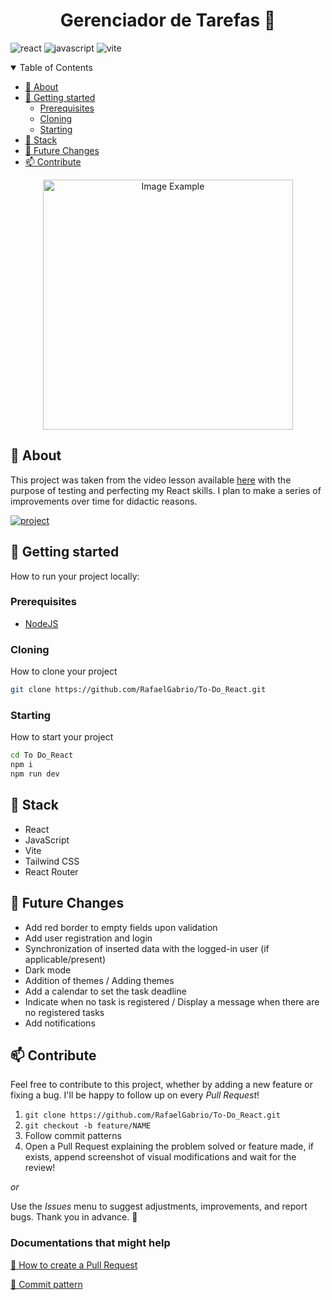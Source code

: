 [LICENSE__BADGE]: https://img.shields.io/github/license/Fernanda-Kipper/Readme-Templates?style=for-the-badge
[JAVASCRIPT__BADGE]: https://img.shields.io/badge/Javascript-000?style=for-the-badge&logo=javascript
[TYPESCRIPT__BADGE]: https://img.shields.io/badge/typescript-D4FAFF?style=for-the-badge&logo=typescript
[REACT__BADGE]: https://img.shields.io/badge/React-005CFE?style=for-the-badge&logo=react
[VUE__BADGE]: https://img.shields.io/badge/VueJS-fff?style=for-the-badge&logo=vue
[GATSBY__BADGE]: https://img.shields.io/badge/Gatsby-7026b9?style=for-the-badge&logo=gatsby
[ANGULAR__BADGE]: https://img.shields.io/badge/Angular-red?style=for-the-badge&logo=angular
[PROJECT__BADGE]: https://img.shields.io/badge/📱Visit_this_project-000?style=for-the-badge&logo=project
[PROJECT__URL]: https://to-do-react-git-main-rafaelgabrios-projects.vercel.app
[NODE_BADGE]:https://img.shields.io/badge/node.js-20.16.0-43853D?style=for-the-badge&logo=node.js
[PYTHON_BADGE]:https://img.shields.io/badge/Python-3.11.9-blue?style=for-the-badge&logo=python&logoColor=lightskyblue
[PRS_BADGE]:https://img.shields.io/badge/PRs-welcome-green?style=for-the-badge
[MAINTENANCE_BADGE]:https://img.shields.io/badge/Maintained%3F-yes-green.svg
[VITE__BADGE]:https://img.shields.io/badge/vite-%23646CFF.svg?style=for-the-badge&logo=vite&logoColor=white
[URL_VIDEO]: https://youtu.be/2RWsLmu8yVc?si=7lWzDfwOLZ67S5XP

<h1 align="center" style="font-weight: bold;">Gerenciador de Tarefas 📓</h1>


![react][REACT__BADGE]
![javascript][JAVASCRIPT__BADGE]
![vite][VITE__BADGE]

<details open="open">
<summary>Table of Contents</summary>
 
- [📌 About](#started)
- [🚀 Getting started](#started)
  - [Prerequisites](#prerequisites)
  - [Cloning](#cloning)
  - [Starting](#starting)
- [🔧 Stack](#stack)
- [🌱 Future Changes](#future-changes)
- [📫 Contribute](#contribute)
  
</details>


<p align="center">
    <img src="https://drive.google.com/uc?id=1sUmZQLx6nHOHdqHXuEUYjdaav-4vFPss" alt="Image Example" width="400px">
</p>

<h2 id="started">📌 About</h2>

This project was taken from the video lesson available [here][URL_VIDEO] with the purpose of testing and perfecting my React skills. I plan to make a series of improvements over time for didactic reasons.

[![project][PROJECT__BADGE]][PROJECT__URL]

<h2 id="started">🚀 Getting started</h2>

How to run your project locally:

<h3 id="prerequisites">Prerequisites</h3>

- [NodeJS](https://nodejs.org/)


<h3 id="cloning">Cloning</h3>

How to clone your project

```bash
git clone https://github.com/RafaelGabrio/To-Do_React.git
```

<h3 id="starting">Starting</h3>

How to start your project

```bash
cd To Do_React
npm i
npm run dev
```
<h2 id="stack">🔧 Stack</h2>

- React
- JavaScript
- Vite
- Tailwind CSS
- React Router

<h2 id="future-changes">🌱 Future Changes</h2>

- Add red border to empty fields upon validation
- Add user registration and login
- Synchronization of inserted data with the logged-in user (if applicable/present)
- Dark mode
- Addition of themes / Adding themes
- Add a calendar to set the task deadline
- Indicate when no task is registered / Display a message when there are no registered tasks
- Add notifications


<h2 id="contribute">📫 Contribute</h2>

Feel free to contribute to this project, whether by adding a new feature or fixing a bug. I'll be happy to follow up on every _Pull Request_!


1. `git clone https://github.com/RafaelGabrio/To-Do_React.git`
2. `git checkout -b feature/NAME`
3. Follow commit patterns
4. Open a Pull Request explaining the problem solved or feature made, if exists, append screenshot of visual modifications and wait for the review!

_or_

Use the _Issues_ menu to suggest adjustments, improvements, and report bugs. Thank you in advance. 🤝

<h3>Documentations that might help</h3>

[📝 How to create a Pull Request](https://www.atlassian.com/br/git/tutorials/making-a-pull-request)

[💾 Commit pattern](https://gist.github.com/joshbuchea/6f47e86d2510bce28f8e7f42ae84c716)